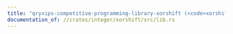 ```yaml
---
title: "qryxips-competitive-programming-library-xorshift (<code>xorshift</code>)"
documentation_of: //crates/integer/xorshift/src/lib.rs
---
```


